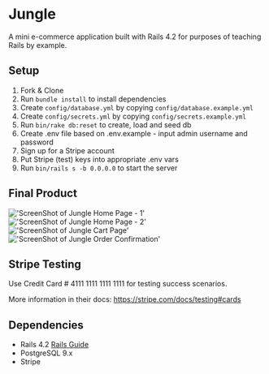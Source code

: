 # Jungle

A mini e-commerce application built with Rails 4.2 for purposes of teaching Rails by example.


## Setup

1. Fork & Clone
2. Run `bundle install` to install dependencies
3. Create `config/database.yml` by copying `config/database.example.yml`
4. Create `config/secrets.yml` by copying `config/secrets.example.yml`
5. Run `bin/rake db:reset` to create, load and seed db
6. Create .env file based on .env.example - input admin username and password
7. Sign up for a Stripe account
8. Put Stripe (test) keys into appropriate .env vars
9. Run `bin/rails s -b 0.0.0.0` to start the server

## Final Product
!['ScreenShot of Jungle Home Page - 1'](https://github.com/MapleMocha/jungle-rails/tree/master/docs/HomePage-1.png)
!['ScreenShot of Jungle Home Page - 2'](https://github.com/MapleMocha/jungle-rails/tree/master/docs/HomePage-2.png)
!['ScreenShot of Jungle Cart Page'](https://github.com/MapleMocha/jungle-rails/tree/master/docs/CartExample.png)
!['ScreenShot of Jungle Order Confirmation'](https://github.com/MapleMocha/jungle-rails/tree/master/docs/OrderConfirmation.png)

## Stripe Testing

Use Credit Card # 4111 1111 1111 1111 for testing success scenarios.

More information in their docs: <https://stripe.com/docs/testing#cards>

## Dependencies

* Rails 4.2 [Rails Guide](http://guides.rubyonrails.org/v4.2/)
* PostgreSQL 9.x
* Stripe

